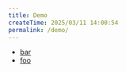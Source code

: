 ```yaml
---
title: Demo
createTime: 2025/03/11 14:00:54
permalink: /demo/
---
```


- [bar](./bar.md)
- [foo](./foo.md)
